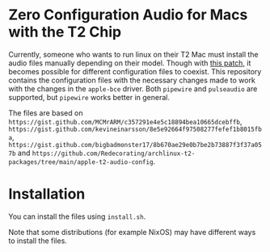 # Zero Configuration Audio for Macs with the T2 Chip

Currently, someone who wants to run linux on their T2 Mac must install the audio files manually depending on their model. Though with [this patch](https://github.com/kekrby/apple-bce/commit/170e7ad37166319f1a13b37e52f83a43608826b5.patch), it becomes possible for different configuration files to coexist. This repository contains the configuration files with the necessary changes made to work with the changes in the `apple-bce` driver. Both `pipewire` and `pulseaudio` are supported, but `pipewire` works better in general.

The files are based on `https://gist.github.com/MCMrARM/c357291e4e5c18894bea10665dcebffb`, `https://gist.github.com/kevineinarsson/8e5e92664f97508277fefef1b8015fba`, `https://gist.github.com/bigbadmonster17/8b670ae29e0b7be2b73887f3f37a057b` and `https://github.com/Redecorating/archlinux-t2-packages/tree/main/apple-t2-audio-config`.

# Installation
You can install the files using `install.sh`.

Note that some distributions (for example NixOS) may have different ways to install the files.
